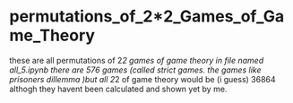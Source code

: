 # permutations_of_2*2_Games_of_Game_Theory
these are all permutations of 2*2 games of game theory
in file named all_5.ipynb there are 576 games (called strict games. the games like prisoners dillemma )but all 2*2 of game theory would be (i guess) 36864 althogh they havent been calculated and shown yet by me. 

